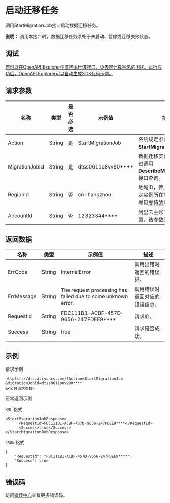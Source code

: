# 启动迁移任务

调用StartMigrationJob接口启动数据迁移任务。

**说明：** 调用本接口时，数据迁移任务须处于未启动、暂停或迁移失败状态。

## 调试

[您可以在OpenAPI Explorer中直接运行该接口，免去您计算签名的困扰。运行成功后，OpenAPI Explorer可以自动生成SDK代码示例。](https://api.aliyun.com/#product=Dts&api=StartMigrationJob&type=RPC&version=2020-01-01)

## 请求参数

|名称|类型|是否必选|示例值|描述|
|--|--|----|---|--|
|Action|String|是|StartMigrationJob|系统规定参数，取值：**StartMigrationJob**。 |
|MigrationJobId|String|是|dtss0611o8vv90\*\*\*\*|数据迁移实例ID，可以通过调用**DescribeMigrationJobs**接口查询。 |
|RegionId|String|否|cn-hangzhou|地域ID，传入本参数来指定实例所在地域，详情请参见[支持的地域列表](~141033~)。 |
|AccountId|String|否|12323344\*\*\*\*|阿里云主账号ID，无需设置，该参数即将下线。 |

## 返回数据

|名称|类型|示例值|描述|
|--|--|---|--|
|ErrCode|String|InternalError|调用出错时返回的错误码。 |
|ErrMessage|String|The request processing has failed due to some unknown error.|调用错误时返回对应的错误信息。 |
|RequestId|String|FDC111B1-ACBF-457D-9656-247FDEE9\*\*\*\*|请求ID。 |
|Success|String|true|请求是否成功。 |

## 示例

请求示例

```
http(s)://dts.aliyuncs.com/?Action=StartMigrationJob
&MigrationJobId=dtss0611o8vv90****
&<公共请求参数>
```

正常返回示例

`XML` 格式

```
<StartMigrationJobResponse>
      <RequestId>FDC111B1-ACBF-457D-9656-247FDEE9****</RequestId>
      <Success>true</Success>
</StartMigrationJobResponse>
```

`JSON` 格式

```
{
	"RequestId": "FDC111B1-ACBF-457D-9656-247FDEE9****",
	"Success": true
}
```

## 错误码

访问[错误中心](https://error-center.aliyun.com/status/product/Dts)查看更多错误码。

